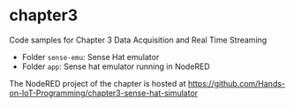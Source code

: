 # chapter3
Code samples for Chapter 3 Data Acquisition and Real Time Streaming

- Folder `sense-emu`: Sense Hat emulator
- Folder `app`: Sense hat emulator running in NodeRED

The NodeRED project of the chapter is hosted at
https://github.com/Hands-on-IoT-Programming/chapter3-sense-hat-simulator